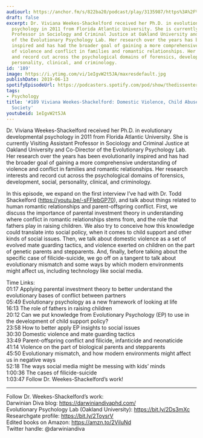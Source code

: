 ```yaml
---
audiourl: https://anchor.fm/s/822ba20/podcast/play/3135987/https%3A%2F%2Fd3ctxlq1ktw2nl.cloudfront.net%2Fproduction%2F2019-4-4%2F14080321-44100-2-9051a1549c3a4.m4a
draft: false
excerpt: Dr. Viviana Weekes-Shackelford received her Ph.D. in evolutionary developmental
  psychology in 2011 from Florida Atlantic University. She is currently Visiting Assistant
  Professor in Sociology and Criminal Justice at Oakland University and Co-Director
  of the Evolutionary Psychology Lab. Her research over the years has been evolutionarily
  inspired and has had the broader goal of gaining a more comprehensive understanding
  of violence and conflict in families and romantic relationships. Her research interests
  and record cut across the psychological domains of forensics, development, social,
  personality, clinical, and criminology.
id: '189'
image: https://i.ytimg.com/vi/1eIgvW2t5JA/maxresdefault.jpg
publishDate: 2019-06-13
spotifyEpisodeUrl: https://podcasters.spotify.com/pod/show/thedissenter/episodes/189-Viviana-Weekes-Shackelford-Domestic-Violence--Child-Abuse--And-Modern-Society-e3u71j
tags:
- Psychology
title: '#189 Viviana Weekes-Shackelford: Domestic Violence, Child Abuse, And Modern
  Society'
youtubeid: 1eIgvW2t5JA
---
```

<div class="timelinks">

Dr. Viviana Weekes-Shackelford received her Ph.D. in evolutionary developmental psychology in 2011 from Florida Atlantic University. She is currently Visiting Assistant Professor in Sociology and Criminal Justice at Oakland University and Co-Director of the Evolutionary Psychology Lab. Her research over the years has been evolutionarily inspired and has had the broader goal of gaining a more comprehensive understanding of violence and conflict in families and romantic relationships. Her research interests and record cut across the psychological domains of forensics, development, social, personality, clinical, and criminology.

In this episode, we expand on the first interview I’ve had with Dr. Todd Shackelford (https://youtu.be/-sFFlebGP70), and talk about things related to human romantic relationships and parent-offspring conflict. First, we discuss the importance of parental investment theory in understanding where conflict in romantic relationships stems from, and the role that fathers play in raising children. We also try to conceive how this knowledge could translate into social policy, when it comes to child support and other kinds of social issues. Then, we talk about domestic violence as a set of evolved mate guarding tactics, and violence exerted on children on the part of genetic parents and stepparents. And, finally, before talking about the specific case of filicide-suicide, we go off on a tangent to talk about evolutionary mismatch and some ways by which modern environments might affect us, including technology like social media. 

Time Links:  
<time>01:17</time> Applying parental investment theory to better understand the evolutionary bases of conflict between partners  
<time>05:49</time> Evolutionary psychology as a new framework of looking at life                                             
<time>16:13</time> The role of fathers in raising children                                      
<time>20:12</time> Can we put knowledge from Evolutionary Psychology (EP) to use in the development of child support policy?                                                  
<time>23:58</time> How to better apply EP insights to social issues                                         
<time>30:30</time> Domestic violence and mate guarding tactics                                    
<time>33:49</time> Parent-offspring conflict and filicide, infanticide and neonaticide                        
<time>41:14</time> Violence on the part of biological parents and stepparents               
<time>45:50</time> Evolutionary mismatch, and how modern environments might affect us in negative ways     
<time>52:18</time> The ways social media might be messing with kids’ minds  
<time>1:00:36</time> The cases of filicide-suicide    
<time>1:03:47</time> Follow Dr. Weekes-Shackelford’s work!

---

Follow Dr. Weekes-Shackelford’s work:  
Darwinian Diva blog: https://darwiniandivaphd.com/  
Evolutionary Psychology Lab (Oakland University): https://bit.ly/2Ds3mXc  
Researchgate profile: https://bit.ly/2ToysrV  
Edited books on Amazon: https://amzn.to/2ViluNd  
Twitter handle: @darwiniandiva
</div>

